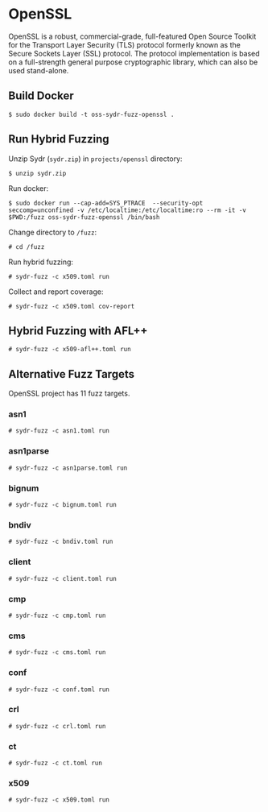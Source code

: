# OpenSSL

OpenSSL is a robust, commercial-grade, full-featured Open Source Toolkit for the
Transport Layer Security (TLS) protocol formerly known as the Secure Sockets
Layer (SSL) protocol. The protocol implementation is based on a full-strength
general purpose cryptographic library, which can also be used stand-alone.

## Build Docker

    $ sudo docker build -t oss-sydr-fuzz-openssl .

## Run Hybrid Fuzzing

Unzip Sydr (`sydr.zip`) in `projects/openssl` directory:

    $ unzip sydr.zip

Run docker:

    $ sudo docker run --cap-add=SYS_PTRACE  --security-opt seccomp=unconfined -v /etc/localtime:/etc/localtime:ro --rm -it -v $PWD:/fuzz oss-sydr-fuzz-openssl /bin/bash

Change directory to `/fuzz`:

    # cd /fuzz

Run hybrid fuzzing:

    # sydr-fuzz -c x509.toml run

Collect and report coverage:

    # sydr-fuzz -c x509.toml cov-report

## Hybrid Fuzzing with AFL++

    # sydr-fuzz -c x509-afl++.toml run

## Alternative Fuzz Targets

OpenSSL project has 11 fuzz targets.

### asn1

    # sydr-fuzz -c asn1.toml run

### asn1parse

    # sydr-fuzz -c asn1parse.toml run

### bignum

    # sydr-fuzz -c bignum.toml run

### bndiv

    # sydr-fuzz -c bndiv.toml run

### client

    # sydr-fuzz -c client.toml run

### cmp

    # sydr-fuzz -c cmp.toml run

### cms

    # sydr-fuzz -c cms.toml run

### conf

    # sydr-fuzz -c conf.toml run

### crl

    # sydr-fuzz -c crl.toml run

### ct

    # sydr-fuzz -c ct.toml run

### x509

    # sydr-fuzz -c x509.toml run
